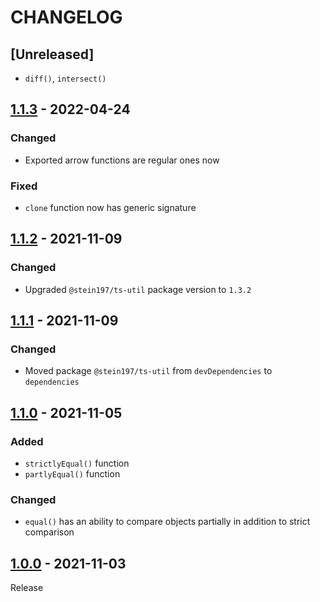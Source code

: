 # CHANGELOG
## [Unreleased]
- `diff()`, `intersect()`

## [1.1.3](../../compare/1.1.2..1.1.3) - 2022-04-24
### Changed
- Exported arrow functions are regular ones now
### Fixed
- `clone` function now has generic signature

## [1.1.2](../../compare/1.1.1..1.1.2) - 2021-11-09
### Changed
- Upgraded `@stein197/ts-util` package version to `1.3.2`

## [1.1.1](../../compare/1.1.0..1.1.1) - 2021-11-09
### Changed
- Moved package `@stein197/ts-util` from `devDependencies` to `dependencies`

## [1.1.0](../../compare/1.0.0..1.1.0) - 2021-11-05
### Added
- `strictlyEqual()` function
- `partlyEqual()` function

### Changed
- `equal()` has an ability to compare objects partially in addition to strict comparison

## [1.0.0](../../tree/1.0.0) - 2021-11-03
Release

